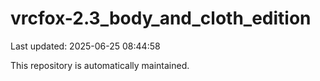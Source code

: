 # vrcfox-2.3_body_and_cloth_edition

Last updated: 2025-06-25 08:44:58

This repository is automatically maintained.
